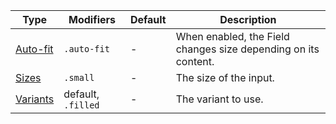 | Type                  | Modifiers          | Default | Description                                                    |
| --------------------- | ------------------ | ------- | -------------------------------------------------------------- |
| [Auto-fit](#auto-fit) | `.auto-fit`        | -       | When enabled, the Field changes size depending on its content. |
| [Sizes](#sizes)       | `.small`           | -       | The size of the input.                                         |
| [Variants](#variants) | default, `.filled` | -       | The variant to use.                                            |
